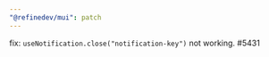 ```yaml
---
"@refinedev/mui": patch
---
```


fix: `useNotification.close("notification-key")` not working. #5431
